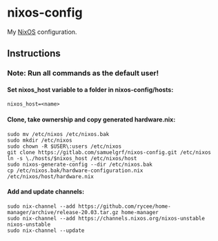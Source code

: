 nixos-config
============

My [NixOS](https://nixos.org) configuration.

Instructions
------------

### Note: Run all commands as the default user!

#### Set nixos_host variable to a folder in nixos-config/hosts:
```
nixos_host=<name>
```

#### Clone, take ownership and copy generated hardware.nix:
```
sudo mv /etc/nixos /etc/nixos.bak
sudo mkdir /etc/nixos
sudo chown -R $USER\:users /etc/nixos
git clone https://gitlab.com/samuelgrf/nixos-config.git /etc/nixos
ln -s \./hosts/$nixos_host /etc/nixos/host
sudo nixos-generate-config --dir /etc/nixos.bak
cp /etc/nixos.bak/hardware-configuration.nix /etc/nixos/host/hardware.nix
```

#### Add and update channels:
```
sudo nix-channel --add https://github.com/rycee/home-manager/archive/release-20.03.tar.gz home-manager
sudo nix-channel --add https://channels.nixos.org/nixos-unstable nixos-unstable
sudo nix-channel --update
```
